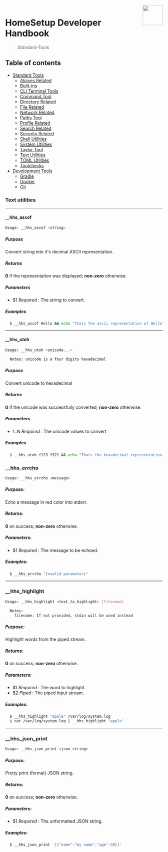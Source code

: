 <img src="https://iili.io/HvtxC1S.png" width="64" height="64" align="right" />

# HomeSetup Developer Handbook
>
> Standard-Tools

## Table of contents

<!-- toc -->

- [Standard Tools](../../functions.md#standard-tools)
  - [Aliases Related](aliases-related.md#aliases-related-functions)
  - [Built-ins](built-ins.md#built-ins-functions)
  - [CLI Terminal Tools](clitt.md#cli-terminal-tools)
  - [Command Tool](command-tool.md#command-tool)
  - [Directory Related](directory-related.md#directory-related-functions)
  - [File Related](file-related.md#file-related-functions)
  - [Network Related](network-related.md#network-related-functions)
  - [Paths Tool](paths-tool.md#paths-tool)
  - [Profile Related](profile-related.md#profile-related-functions)
  - [Search Related](search-related.md#search-related-functions)
  - [Security Related](security-related.md#security-related-functions)
  - [Shell Utilities](shell-utilities.md#shell-utilities)
  - [System Utilities](system-utilities.md#system-utilities)
  - [Taylor Tool](taylor-tool.md#taylor-tool)
  - [Text Utilities](text-utilities.md#text-utilities)
  - [TOML Utilities](toml-utilities.md#toml-utilities)
  - [Toolchecks](toolchecks.md#tool-checks-functions)
- [Development Tools](../../functions.md#development-tools)
  - [Gradle](../dev-tools/gradle-tools.md#gradle-functions)
  - [Docker](../dev-tools/docker-tools.md#docker-functions)
  - [Git](../dev-tools/git-tools.md#git-functions)

<!-- tocstop -->


### Text utilities

------

#### __hhs_ascof

```bash
Usage: __hhs_ascof <string>
```

##### **Purpose**

Convert string into it's decimal ASCII representation.

##### **Returns**

**0** if the representation was displayed; **non-zero** otherwise.

##### **Parameters**

  - $1 _Required_ : The string to convert.

##### **Examples**

```bash
  $ __hhs_ascof Hello && echo "Thats the ascii representation of Hello"
```

------

#### __hhs_utoh

```bash
Usage: __hhs_utoh <unicode...>

  Notes: unicode is a four digits hexadecimal
```

##### **Purpose**

Convert unicode to hexadecimal

##### **Returns**

**0** if the unicode was successfully converted; **non-zero** otherwise.

##### **Parameters**

  - $1..$N _Required_ : The unicode values to convert

##### **Examples**

```bash
  $ __hhs_utoh f123 f321 && echo "Thats the hexadecimal representation of the unicode valus f123 and f321"
```

### __hhs_errcho

```bash
Usage: __hhs_errcho <message>
```

##### **Purpose**:

Echo a message in red color into stderr.

##### **Returns**:

**0** on success; **non-zero** otherwise.

##### **Parameters**:

  - $1 _Required_ : The message to be echoed.

##### **Examples:**

```bash
  $ __hhs_errcho "Invalid parameters"
```

------
### __hhs_highlight

```bash
Usage: __hhs_highlight <text_to_highlight> [filename]

  Notes:
    filename: If not provided, stdin will be used instead
```

##### **Purpose**:

Highlight words from the piped stream.

##### **Returns**:

**0** on success; **non-zero** otherwise.

##### **Parameters**:

  - $1 _Required_ : The word to highlight.
  - $2 _Piped_ : The piped input stream.

##### **Examples:**

```bash
  $ __hhs_highlight "apple" /var/log/system.log
  $ cat /var/log/system.log | __hhs_highlight "apple"
```

------
### __hhs_json_print

```bash
Usage: __hhs_json_print <json_string>
```

##### **Purpose**:

Pretty print (format) JSON string.

##### **Returns**:

**0** on success; **non-zero** otherwise.

##### **Parameters**:

  - $1 _Required_ : The unformatted JSON string.

##### **Examples:**

```bash
  $ __hhs_json_print '[{"name":"my name","age":30}]'
```
